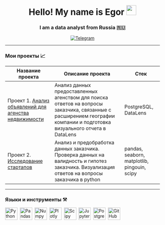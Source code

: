 <h1 align="center">Hello! My name is Egor</a>
<img src="https://github.com/blackcater/blackcater/raw/main/images/Hi.gif" height="32"/></h1>
<h3 align="center">I am a data analyst from Russia 🇷🇺</h3>

<div align="center">

 <a href="">[![Telegram](https://img.shields.io/badge/-Telegram-27A7E7?style=for-the-badge&logo=telegram)](https://t.me/GueuzeClub)</a>

</div>

---

### Мои проекты 📈

|Название проекта| Описание проекта| Стек|
|----------------|-----------------|-----|
|Проект 1.  [Анализ объявлений для агенства недвижимости](https://github.com/Gueuzeclub/Project_1)|Анализ данных предоставленных агенством для поиска ответов на вопросы заказчика, связанные с расширением географии компании и подготовка визуального отчета в DataLens|PostgreSQL, DataLens|
|Проект 2.  [Исследование стартапов](https://github.com/Gueuzeclub/Project_1)|Анализ и предобработка данных заказчика. Проверка данных на валидность и гипотез заказчика. Визуализация ответов на вопросы заказчика в python |pandas, seaborn, matplotlib, pingouin, scipy|

<div>

---

### Языки и инструменты ⚒

  <img src="https://img.shields.io/badge/python-white?logo=python&style=for-the-badge" title="Python" alt="Python" height="40"/>&nbsp;
  <img src="https://img.shields.io/badge/pandas-white?logo=pandas&logoColor=blue&style=for-the-badge" title="Pandas" alt="Pandas" height="40"/>&nbsp;
  <img src="https://img.shields.io/badge/numpy-white?logo=numpy&logoColor=blue&style=for-the-badge" title="Numpy" alt="Numpy" height="40"/>&nbsp;
  <img src="https://img.shields.io/badge/plotly-white?logo=plotly&logoColor=blue&style=for-the-badge" title="Plotly" alt="Plotly" height="40"/>&nbsp;
  <img src="https://img.shields.io/badge/Scipy-white?logo=Scipy&logoColor=black&style=for-the-badge" title="Scipy" alt="Scipy" height="40"/>&nbsp;
  <img src="https://img.shields.io/badge/Jupyter_notebook-white?logo=Jupyter&style=for-the-badge" title="Jupyter" alt="Jupyter" height="40"/>&nbsp;
  <img src="https://img.shields.io/badge/PostgreSQL-white?logo=PostgreSQL&s&style=for-the-badge" title="PostgreSQL" alt="PostgreSQL" height="40"/>&nbsp;
  <img src="https://img.shields.io/badge/github-white?logo=github&logoColor=black&style=for-the-badge" title="GitHub" alt="GitHub" height="40"/>&nbsp;

</div>
